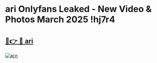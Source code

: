 # ari Onlyfans Leaked - New Video & Photos March 2025 !hj7r4

# <h2><a href="https://4j183m.iuczelnia.edu.pl?title=ari&ref=hj7r4">🔗👉 🔴 ari</a></h2>

[![acn](https://github.com/user-attachments/assets/0f9c940e-d8b0-45ae-aac7-cd30a18b3e1c)](https://4j183m.iuczelnia.edu.pl?title=ari&ref=hj7r4)

